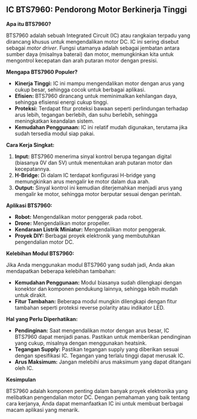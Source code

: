 ## IC BTS7960: Pendorong Motor Berkinerja Tinggi

**Apa itu BTS7960?**

BTS7960 adalah sebuah Integrated Circuit (IC) atau rangkaian terpadu yang dirancang khusus untuk mengendalikan motor DC. IC ini sering disebut sebagai _motor driver_. Fungsi utamanya adalah sebagai jembatan antara sumber daya (misalnya baterai) dan motor, memungkinkan kita untuk mengontrol kecepatan dan arah putaran motor dengan presisi.

**Mengapa BTS7960 Populer?**

- **Kinerja Tinggi:** IC ini mampu mengendalikan motor dengan arus yang cukup besar, sehingga cocok untuk berbagai aplikasi.
- **Efisien:** BTS7960 dirancang untuk meminimalkan kehilangan daya, sehingga efisiensi energi cukup tinggi.
- **Proteksi:** Terdapat fitur proteksi bawaan seperti perlindungan terhadap arus lebih, tegangan berlebih, dan suhu berlebih, sehingga meningkatkan keandalan sistem.
- **Kemudahan Penggunaan:** IC ini relatif mudah digunakan, terutama jika sudah tersedia modul siap pakai.

**Cara Kerja Singkat:**

1. **Input:** BTS7960 menerima sinyal kontrol berupa tegangan digital (biasanya 0V dan 5V) untuk menentukan arah putaran motor dan kecepatannya.
2. **H-Bridge:** Di dalam IC terdapat konfigurasi H-bridge yang memungkinkan arus mengalir ke motor dalam dua arah.
3. **Output:** Sinyal kontrol ini kemudian diterjemahkan menjadi arus yang mengalir ke motor, sehingga motor berputar sesuai dengan perintah.

**Aplikasi BTS7960:**

- **Robot:** Mengendalikan motor penggerak pada robot.
- **Drone:** Mengendalikan motor propeller.
- **Kendaraan Listrik Miniatur:** Mengendalikan motor penggerak.
- **Proyek DIY:** Berbagai proyek elektronik yang membutuhkan pengendalian motor DC.

**Kelebihan Modul BTS7960:**

Jika Anda menggunakan modul BTS7960 yang sudah jadi, Anda akan mendapatkan beberapa kelebihan tambahan:

- **Kemudahan Penggunaan:** Modul biasanya sudah dilengkapi dengan konektor dan komponen pendukung lainnya, sehingga lebih mudah untuk dirakit.
- **Fitur Tambahan:** Beberapa modul mungkin dilengkapi dengan fitur tambahan seperti proteksi reverse polarity atau indikator LED.

**Hal yang Perlu Diperhatikan:**

- **Pendinginan:** Saat mengendalikan motor dengan arus besar, IC BTS7960 dapat menjadi panas. Pastikan untuk memberikan pendinginan yang cukup, misalnya dengan menggunakan heatsink.
- **Tegangan Supply:** Pastikan tegangan supply yang diberikan sesuai dengan spesifikasi IC. Tegangan yang terlalu tinggi dapat merusak IC.
- **Arus Maksimum:** Jangan melebihi arus maksimum yang dapat ditangani oleh IC.

**Kesimpulan**

BTS7960 adalah komponen penting dalam banyak proyek elektronika yang melibatkan pengendalian motor DC. Dengan pemahaman yang baik tentang cara kerjanya, Anda dapat memanfaatkan IC ini untuk membuat berbagai macam aplikasi yang menarik.